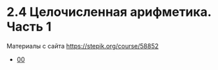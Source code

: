 # 2.4 Целочисленная арифметика. Часть 1

Материалы с сайта https://stepik.org/course/58852

- [00 ](00.py)  
